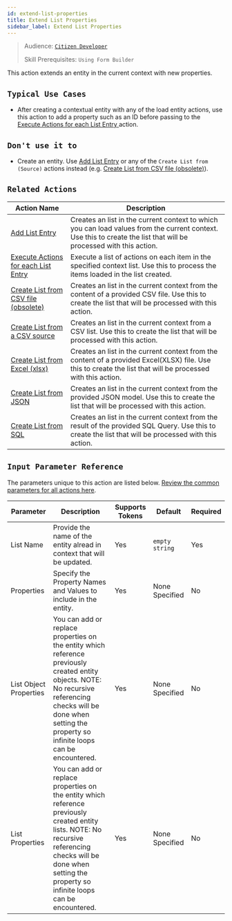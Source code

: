 ```yaml
---
id: extend-list-properties
title: Extend List Properties
sidebar_label: Extend List Properties
---
```


> Audience: [`Citizen Developer`](/audience.md#citizen-developers)
>
> Skill Prerequisites: `Using Form Builder`

This action extends an entity in the current context with new properties. 

## `Typical Use Cases`

- After creating a contextual entity with any of the load entity actions, use this action to add a property such as an ID before passing to the [Execute Actions for each List Entry ](/actions/execute-actions-for-each-list-entry.md) action.

## `Don't use it to`

- Create an entity. Use [Add List Entry](/actions/add-list-entry.md) or any of the `Create List from (Source)` actions instead (e.g. [Create List from CSV file (obsolete)](/actions/create-list-from-csv-file-obsolete.md)).

## `Related Actions`

| Action Name | Description |
| -- | -- |
| [Add List Entry](/actions/add-list-entry.md)   | Creates an list in the current context to which you can load values from the current context. Use this to create the list that will be processed with this action. |
| [Execute Actions for each List Entry ](/actions/execute-actions-for-each-list-entry.md)   | Execute a list of actions on each item in the specified context list. Use this to process the items loaded in the list created. |
| [Create List from CSV file (obsolete)](/actions/create-list-from-csv-file-obsolete.md)   | Creates an list in the current context from the content of a provided CSV file. Use this to create the list that will be processed with this action. |
| [Create List from a CSV source](/actions/create-list-from-a-csv-source.md)   | Creates an list in the current context from a CSV list. Use this to create the list that will be processed with this action. |
| [Create List from Excel (xlsx) ](/actions/create-list-from-excel-xlsx.md)   | Creates an list in the current context from the content of a provided Excel(XLSX) file. Use this to create the list that will be processed with this action. |
| [Create List from JSON](/actions/create-list-from-json.md)   | Creates an list in the current context from the provided JSON model. Use this to create the list that will be processed with this action. |
| [Create List from SQL](/actions/create-list-from-sql.md)   | Creates an list in the current context from the result of the provided SQL Query. Use this to create the list that will be processed with this action. |

## `Input Parameter Reference`

The parameters unique to this action are listed below. [Review the common parameters for all actions here](/actions/common-parameters.md).

| Parameter| Description| Supports Tokens | Default| Required |
| -- | -- | -- | -- | -- |
| List Name | Provide the name of the entity alread in context that will be updated. | Yes | `empty string` | Yes |
| Properties | Specify the Property Names and Values to include in the entity.  | Yes | None Specified | No |
| List Object Properties | You can add or replace properties on the entity which reference previously created entity objects. NOTE: No recursive referencing checks will be done when setting the property so infinite loops can be encountered. | Yes | None Specified | No |
| List Properties | You can add or replace properties on the entity which reference previously created entity lists. NOTE: No recursive referencing checks will be done when setting the property so infinite loops can be encountered. | Yes | None Specified | No |
